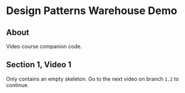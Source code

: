 # Design Patterns Warehouse Demo

## About

Video course companion code.

## Section 1, Video 1

Only contains an empty skeleton.
Go to the next video on branch `1.2` to continue.
